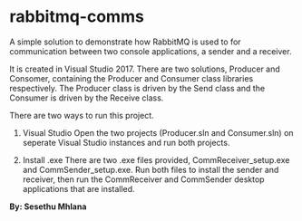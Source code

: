 # rabbitmq-comms
A simple solution to demonstrate how RabbitMQ is used to for communication between two console applications, a sender and a receiver.

It is created in Visual Studio 2017.
There are two solutions, Producer and Consomer, containing the Producer and Consumer class libraries respectively. The Producer class is driven by the Send class and the Consumer is driven by the Receive class.

There are two ways to run this project.
1. Visual Studio
  Open the two projects (Producer.sln and Consumer.sln) on seperate Visual Studio instances and run both projects.
  
2. Install .exe
  There are two .exe files provided, CommReceiver_setup.exe and CommSender_setup.exe. Run both files to install the sender and receiver,     then run the CommReceiver and CommSender desktop applications that are installed.

**By: Sesethu Mhlana**
